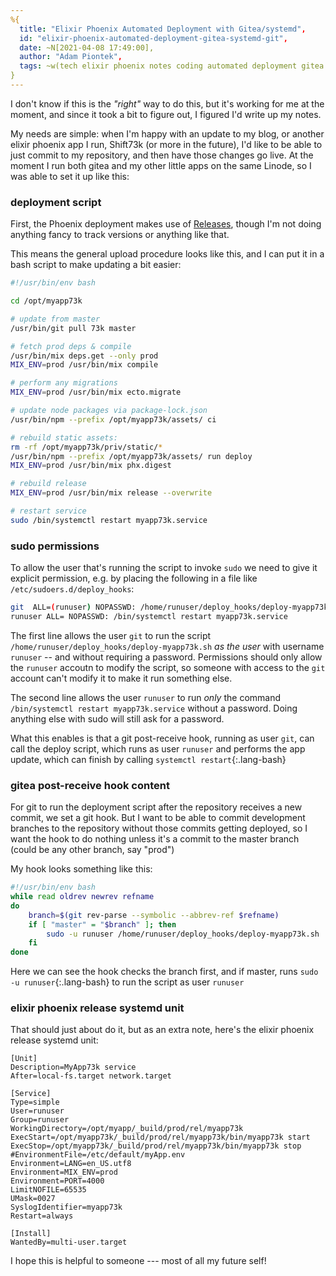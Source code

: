 ```yaml
---
%{
  title: "Elixir Phoenix Automated Deployment with Gitea/systemd",
  id: "elixir-phoenix-automated-deployment-gitea-systemd-git",
  date: ~N[2021-04-08 17:49:00],
  author: "Adam Piontek",
  tags: ~w(tech elixir phoenix notes coding automated deployment gitea git systemd)
}
---
```


I don't know if this is the *"right"* way to do this, but it's working for me at the moment, and since it took a bit to figure out, I figured I'd write up my notes.

My needs are simple: when I'm happy with an update to my blog, or another elixir phoenix app I run, Shift73k (or more in the future), I'd like to be able to just commit to my repository, and then have those changes go live. At the moment I run both gitea and my other little apps on the same Linode, so I was able to set it up like this:

<!--more-->

### deployment script

First, the Phoenix deployment makes use of [Releases](https://hexdocs.pm/phoenix/releases.html), though I'm not doing anything fancy to track versions or anything like that.

This means the general upload procedure looks like this, and I can put it in a bash script to make updating a bit easier:

```bash
#!/usr/bin/env bash

cd /opt/myapp73k

# update from master
/usr/bin/git pull 73k master

# fetch prod deps & compile
/usr/bin/mix deps.get --only prod
MIX_ENV=prod /usr/bin/mix compile

# perform any migrations
MIX_ENV=prod /usr/bin/mix ecto.migrate

# update node packages via package-lock.json
/usr/bin/npm --prefix /opt/myapp73k/assets/ ci

# rebuild static assets:
rm -rf /opt/myapp73k/priv/static/*
/usr/bin/npm --prefix /opt/myapp73k/assets/ run deploy
MIX_ENV=prod /usr/bin/mix phx.digest

# rebuild release
MIX_ENV=prod /usr/bin/mix release --overwrite

# restart service
sudo /bin/systemctl restart myapp73k.service
```

### sudo permissions

To allow the user that's running the script to invoke `sudo` we need to give it explicit permission, e.g. by placing the following in a file like `/etc/sudoers.d/deploy_hooks`:

```bash
git  ALL=(runuser) NOPASSWD: /home/runuser/deploy_hooks/deploy-myapp73k.sh
runuser ALL= NOPASSWD: /bin/systemctl restart myapp73k.service
```

The first line allows the user `git` to run the script `/home/runuser/deploy_hooks/deploy-myapp73k.sh` *as the user* with username `runuser` -- and without requiring a password. Permissions should only allow the `runuser` accoutn to modify the script, so someone with access to the `git` account can't modify it to make it run something else.

The second line allows the user `runuser` to run *only* the command `/bin/systemctl restart myapp73k.service` without a password. Doing anything else with sudo will still ask for a password.

What this enables is that a git post-receive hook, running as user `git`, can call the deploy script, which runs as user `runuser` and performs the app update, which can finish by calling `systemctl restart`{:.lang-bash}

### gitea post-receive hook content

For git to run the deployment script after the repository receives a new commit, we set a git hook. But I want to be able to commit development branches to the repository without those commits getting deployed, so I want the hook to do nothing unless it's a commit to the master branch (could be any other branch, say "prod")

My hook looks something like this:

```bash
#!/usr/bin/env bash
while read oldrev newrev refname
do
    branch=$(git rev-parse --symbolic --abbrev-ref $refname)
    if [ "master" = "$branch" ]; then
        sudo -u runuser /home/runuser/deploy_hooks/deploy-myapp73k.sh
    fi
done
```

Here we can see the hook checks the branch first, and if master, runs `sudo -u runuser`{:.lang-bash} to run the script as user `runuser`

### elixir phoenix release systemd unit

That should just about do it, but as an extra note, here's the elixir phoenix release systemd unit:

```systemd
[Unit]
Description=MyApp73k service
After=local-fs.target network.target

[Service]
Type=simple
User=runuser
Group=runuser
WorkingDirectory=/opt/myapp/_build/prod/rel/myapp73k
ExecStart=/opt/myapp73k/_build/prod/rel/myapp73k/bin/myapp73k start
ExecStop=/opt/myapp73k/_build/prod/rel/myapp73k/bin/myapp73k stop
#EnvironmentFile=/etc/default/myApp.env
Environment=LANG=en_US.utf8
Environment=MIX_ENV=prod
Environment=PORT=4000
LimitNOFILE=65535
UMask=0027
SyslogIdentifier=myapp73k
Restart=always

[Install]
WantedBy=multi-user.target
```

I hope this is helpful to someone --- most of all my future self!
